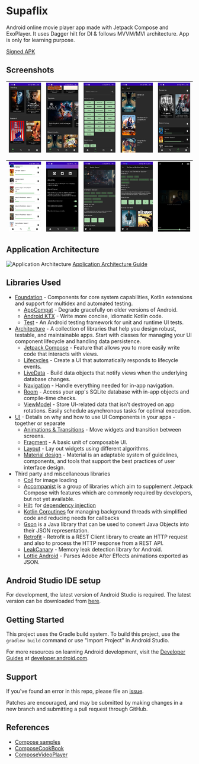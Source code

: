 Supaflix
=================

Android online movie player app made with Jetpack Compose and ExoPlayer. It uses Dagger hilt for DI & follows MVVM/MVI architecture. App is only for learning purpose.

[Signed APK](https://drive.google.com/drive/folders/1ehLgIK5VwBX8GI4_9288SNcNZ8EB45km)  


## Screenshots
| ![HOME](demo/1.SS_HOME.jpg) | ![HOME](demo/2.SS_HOME.jpg) |![Search](demo/3.Search.jpg) |![SearchPaging](demo/5.SearchPaging.jpg) |![History](demo/6.History.jpg) |
|----------|:-------------:|:-------------:|:-------------:|:-------------:|  

| ![History](demo/7.History.jpg) | ![Settings](demo/8.Settings.jpg) |![Detail](demo/9.Detail.jpg) |![Detail](demo/10.Detail.jpg) |![Player](demo/11.Player.jpg) |
|----------|:-------------:|:-------------:|:-------------:|:-------------:|  

Application Architecture
------------
![Application Architecture](https://developer.android.com/topic/libraries/architecture/images/final-architecture.png "Application Architecture")
[Application Architecture Guide](https://developer.android.com/jetpack/guide) 

Libraries Used
--------------
* [Foundation][0] - Components for core system capabilities, Kotlin extensions and support for
  multidex and automated testing.
  * [AppCompat][1] - Degrade gracefully on older versions of Android.
  * [Android KTX][2] - Write more concise, idiomatic Kotlin code.
  * [Test][4] - An Android testing framework for unit and runtime UI tests.
* [Architecture][10] - A collection of libraries that help you design robust, testable, and
  maintainable apps. Start with classes for managing your UI component lifecycle and handling data
  persistence.
  * [Jetpack Compose][11] - Feature that allows you to more easily write code that interacts with views.
  * [Lifecycles][12] - Create a UI that automatically responds to lifecycle events.
  * [LiveData][13] - Build data objects that notify views when the underlying database changes.
  * [Navigation][14] - Handle everything needed for in-app navigation.
  * [Room][16] - Access your app's SQLite database with in-app objects and compile-time checks.
  * [ViewModel][17] - Store UI-related data that isn't destroyed on app rotations. Easily schedule
     asynchronous tasks for optimal execution.
* [UI][30] - Details on why and how to use UI Components in your apps - together or separate
  * [Animations & Transitions][31] - Move widgets and transition between screens.
  * [Fragment][34] - A basic unit of composable UI.
  * [Layout][35] - Lay out widgets using different algorithms.
  * [Material design](https://material.io/design) - Material is an adaptable system of guidelines, components, and tools that support the best practices of user interface design.
* Third party and miscellaneous libraries
  * [Coil][90] for image loading
  * [Accompanist][95] is a group of libraries which aim to supplement Jetpack Compose with features which are commonly required by developers, but not yet available.
  * [Hilt][92]: for [dependency injection][93]
  * [Kotlin Coroutines][91] for managing background threads with simplified code and reducing needs for callbacks
  * [Gson][94] is a Java library that can be used to convert Java Objects into their JSON representation.
  * [Retrofit](https://square.github.io/retrofit/) - Retrofit is a REST Client library to create an HTTP request and also to process the HTTP response from a REST API.
  * [LeakCanary](https://square.github.io/leakcanary/) - Memory leak detection library for Android.
  * [Lottie Android](https://github.com/airbnb/lottie-android) - Parses Adobe After Effects animations exported as JSON.

[0]: https://developer.android.com/jetpack/components
[1]: https://developer.android.com/topic/libraries/support-library/packages#v7-appcompat
[2]: https://developer.android.com/kotlin/ktx
[4]: https://developer.android.com/training/testing/
[10]: https://developer.android.com/jetpack/arch/
[11]: https://developer.android.com/jetpack/compose
[12]: https://developer.android.com/topic/libraries/architecture/lifecycle
[13]: https://developer.android.com/topic/libraries/architecture/livedata
[14]: https://developer.android.com/topic/libraries/architecture/navigation/
[16]: https://developer.android.com/topic/libraries/architecture/room
[17]: https://developer.android.com/topic/libraries/architecture/viewmodel
[30]: https://developer.android.com/guide/topics/ui
[31]: https://developer.android.com/training/animation/
[34]: https://developer.android.com/guide/components/fragments
[35]: https://developer.android.com/guide/topics/ui/declaring-layout
[90]: https://google.github.io/accompanist/coil/
[91]: https://kotlinlang.org/docs/reference/coroutines-overview.html
[92]: https://developer.android.com/training/dependency-injection/hilt-android
[93]: https://developer.android.com/training/dependency-injection
[94]: https://github.com/google/gson
[95]: https://google.github.io/accompanist/

Android Studio IDE setup
------------------------
For development, the latest version of Android Studio is required. The latest version can be
downloaded from [here](https://developer.android.com/studio/).

Getting Started
---------------
This project uses the Gradle build system. To build this project, use the
`gradlew build` command or use "Import Project" in Android Studio.

For more resources on learning Android development, visit the
[Developer Guides](https://developer.android.com/guide/) at
[developer.android.com](https://developer.android.com).

Support
-------
If you've found an error in this repo, please file an [issue](https://github.com/ShivamKumarJha/supaflix/issues).

Patches are encouraged, and may be submitted by making changes in a new branch 
and submitting a pull request through GitHub.

References
-------
* [Compose samples](https://github.com/android/compose-samples)
* [ComposeCookBook](https://github.com/Gurupreet/ComposeCookBook)
* [ComposeVideoPlayer](https://github.com/halilozercan/ComposeVideoPlayer)
